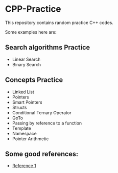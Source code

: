 # CPP-Practice

This repository contains random practice C++ codes.

Some examples here are:

## Search algorithms Practice

- Linear Search
- Binary Search
  
## Concepts Practice

- Linked List
- Pointers
- Smart Pointers
- Structs
- Conditional Ternary Operator
- GoTo
- Passing by reference to a function
- Template
- Namespace
- Pointer Arithmetic

## Some good references:

- [Reference 1](http://www.cplusplus.com/doc/tutorial/)
